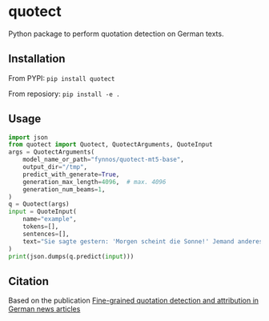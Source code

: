 # quotect

Python package to perform quotation detection on German texts.

## Installation

From PYPI: `pip install quotect`

From reposiory: `pip install -e .`

## Usage

```python
import json
from quotect import Quotect, QuotectArguments, QuoteInput
args = QuotectArguments(
    model_name_or_path="fynnos/quotect-mt5-base",
    output_dir="/tmp",
    predict_with_generate=True,
    generation_max_length=4096,  # max. 4096
    generation_num_beams=1,
)
q = Quotect(args)
input = QuoteInput(
    name="example",
    tokens=[],
    sentences=[],
    text="Sie sagte gestern: 'Morgen scheint die Sonne!' Jemand anderes erwiderte, dass es bestimmt regnen wird.",
)
print(json.dumps(q.predict(input)))
```

## Citation

Based on the publication [Fine-grained quotation detection and attribution in German news articles](https://aclanthology.org/2024.konvens-main.22/)
